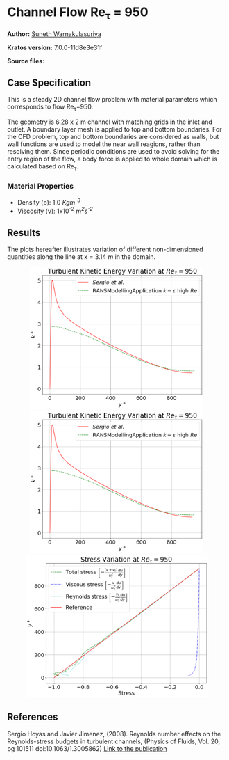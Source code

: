 # Channel Flow Re<sub>&tau;</sub> = 950

**Author:** [Suneth Warnakulasuriya](https://github.com/sunethwarna)

**Kratos version:** 7.0.0-11d8e3e31f

**Source files:**

## Case Specification
This is a steady 2D channel flow problem with material parameters which corresponds to flow Re<sub>&tau;</sub>=950.

The geometry is 6.28 x 2 m channel with matching grids in the inlet and outlet. A boundary layer mesh is applied to top and bottom boundaries. For the CFD problem, top and bottom boundaries are considered as walls, but wall functions are used to model the near wall reagions, rather than resolving them. Since periodic conditions are used to avoid solving for the entry region of the flow, a body force is applied to whole domain which is calculated based on Re<sub>&tau;</sub>.

### Material Properties
* Density (&rho;): 1.0 _Kgm<sup>-3</sup>_
* Viscosity (&nu;): 1x10<sup>-2</sup> _m<sup>2</sup>s<sup>-2</sup>_



## Results
The plots hereafter illustrates variation of different non-dimensioned quantities along the line at x = 3.14 _m_ in the domain.
<p align="center">
<img src="plots/full_channel_re_tau_950_k_plus.png" alt="Turbulent kinetic energy variation" style="width: 400px;"/>
<img src="plots/full_channel_re_tau_950_k_plus.png" alt="Turbulent kinetic energy variation" style="width: 400px;"/>
<img src="plots/full_channel_re_tau_950_stress.png" alt="Stress variation" style="width: 421px;"/>
</p>

## References
Sergio Hoyas and Javier Jimenez, (2008). Reynolds number effects on the Reynolds-stress budgets in turbulent channels, (Physics of Fluids, Vol. 20, pg 101511 doi:10.1063/1.3005862) [Link to the publication](https://aip.scitation.org/doi/10.1063/1.3005862)


